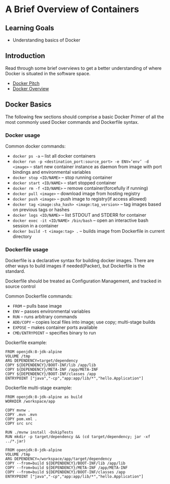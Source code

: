 # A Brief Overview of Containers

## Learning Goals

- Understanding basics of Docker


## Introduction


Read through some brief overviews to get a better understanding of where Docker is situated in the software space.

- [Docker Pitch](https://www.docker.com/resources/what-container/)
- [Docker Overview](https://docs.docker.com/get-started/overview/)


## Docker Basics

The following few sections should comprise a basic Docker Primer of all the most commonly used Docker commands and
Dockerfile syntax.


### Docker usage

Common docker commands:

- `docker ps -a` – list all docker containers
- `docker run -p <destination_port:source_port> -e ENV=’env’ -d <image>` – start new container instance as daemon from image with port bindings and environmental variables
- `docker stop <ID/NAME>` – stop running container
- `docker start <ID/NAME>` – start stopped container
- `docker rm -f <ID/NAME>` – remove container(forcefully if running)
- `docker pull <image>` – download image from hosting registry
- `docker push <image>` – push image to registry(if access allowed)
- `docker tag <image:sha_hash> <image:tag_version>` – tag images based on previous tags or hashes
- `docker logs <ID/NAME>` – list STDOUT and STDERR for container
- `docker exec -it <ID/NAME> ​/bin/bash` – open an interactive bash session in a container
- `docker build -t <image:tag> .` – builds image from Dockerfile in current directory


### Dockerfile usage

Dockerfile is a declarative syntax for building docker images. There are other ways to build images if needed(Packer),
but Dockerfile is the standard.

Dockerfile should be treated as Configuration Management, and tracked in source control

Common Dockerfile commands:

- `FROM` – pulls base image
- `ENV` – passes environmental variables
- `RUN` – runs arbitrary commands
- `ADD/COPY` – copies local files into image; use copy; multi-stage builds
- `EXPOSE` – makes container ports available
- `CMD/ENTRYPOINT` – specifies binary to run

Dockerfile example:

``` text
FROM openjdk:8-jdk-alpine
VOLUME /tmp
ARG DEPENDENCY=target/dependency
COPY ${DEPENDENCY}/BOOT-INF/lib /app/lib
COPY ${DEPENDENCY}/META-INF /app/META-INF
COPY ${DEPENDENCY}/BOOT-INF/classes /app
ENTRYPOINT ["java","-cp","app:app/lib/*","hello.Application"]
```

Dockerfile multi-stage example:

``` text
FROM openjdk:8-jdk-alpine as build
WORKDIR /workspace/app

COPY mvnw .
COPY .mvn .mvn
COPY pom.xml .
COPY src src

RUN ./mvnw install -DskipTests
RUN mkdir -p target/dependency && (cd target/dependency; jar -xf ../*.jar)

FROM openjdk:8-jdk-alpine
VOLUME /tmp
ARG DEPENDENCY=/workspace/app/target/dependency
COPY --from=build ${DEPENDENCY}/BOOT-INF/lib /app/lib
COPY --from=build ${DEPENDENCY}/META-INF /app/META-INF
COPY --from=build ${DEPENDENCY}/BOOT-INF/classes /app
ENTRYPOINT ["java","-cp","app:app/lib/*","hello.Application"]
```
